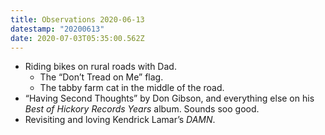 ```yaml
---
title: Observations 2020-06-13
datestamp: "20200613"
date: 2020-07-03T05:35:00.562Z
---
```

- Riding bikes on rural roads with Dad.
	- The “Don’t Tread on Me” flag.
	- The tabby farm cat in the middle of the road.
- “Having Second Thoughts” by Don Gibson, and everything else on his *Best of Hickory Records Years* album. Sounds soo good.
- Revisiting and loving Kendrick Lamar’s *DAMN*.